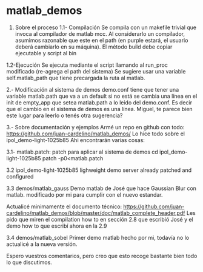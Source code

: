 matlab_demos
============

1. Sobre el proceso
1.1- Compilación
Se compila con un makefile trivial que invoca al compilador de matlab
mcc. Al considerarlo un compilador, asumimos razonable que este en el
path (en purple estará, el usuario deberá cambiarlo en su máquina).
El método build debe copiar ejecutable y script al bin

1.2-Ejecución
Se ejecuta mediante el script llamando al run_proc modificado
(re-agrega el path del sistema)
Se sugiere usar una variable self.matlab_path que tiene precargada la
ruta al matlab.

2.- Modificación al sistema de demos
demo.conf tiene que tener una variable matlab.path que va a un default
si no está
se cambia una línea en el init de empty_app que setea matlab.path a lo
leido del demo.conf.
Es decir que el cambio en el sistema de demos es una línea.
Miguel, te parece bien este lugar para leerlo o tenés otra sugerencia?

3.- Sobre documentación y ejemplos
Armé un repo en github con todo: https://github.com/juan-cardelino/matlab_demos/
Lo hice todo sobre el ipol_demo-light-1025b85
Ahi encontrarán varias cosas:

3.1- matlab.patch: patch para aplicar al sistema de demos
cd ipol_demo-light-1025b85
patch -p0<matlab.patch

3.2 ipol_demo-light-1025b85
lighweight demo server already patched and configured

3.3 demos/matlab_gauss
Demo matlab de José que hace Gaussian Blur con matlab. modificado por
mi para cumplir con el nuevo estandar.

Actualicé minimamente el documento técnico:
https://github.com/juan-cardelino/matlab_demos/blob/master/doc/matlab_complete_header.pdf
Les pido que miren el compilation how to en sección 2.8 que escribió
José y el demo how to que escribí ahora en la 2.9

3.4 demos/matlab_sobel
Primer demo matlab hecho por mi, todavía no lo actualicé a la nueva versión.

Espero vuestros comentarios, pero creo que esto recoge bastante bien
todo lo que discutimos.
